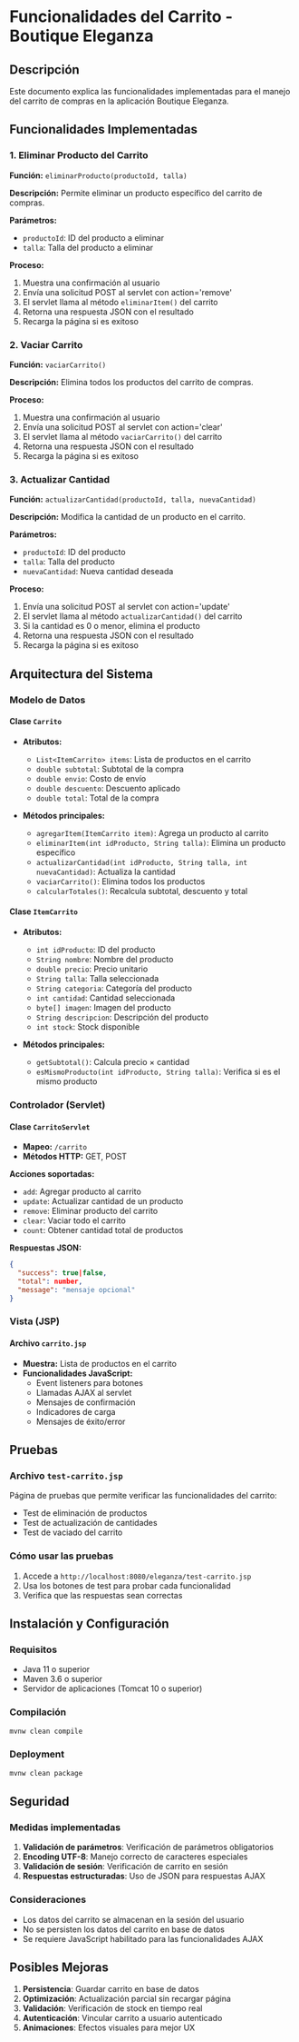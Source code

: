 # Funcionalidades del Carrito - Boutique Eleganza

## Descripción

Este documento explica las funcionalidades implementadas para el manejo del carrito de compras en la aplicación Boutique Eleganza.

## Funcionalidades Implementadas

### 1. Eliminar Producto del Carrito

**Función:** `eliminarProducto(productoId, talla)`

**Descripción:** Permite eliminar un producto específico del carrito de compras.

**Parámetros:**
- `productoId`: ID del producto a eliminar
- `talla`: Talla del producto a eliminar

**Proceso:**
1. Muestra una confirmación al usuario
2. Envía una solicitud POST al servlet con action='remove'
3. El servlet llama al método `eliminarItem()` del carrito
4. Retorna una respuesta JSON con el resultado
5. Recarga la página si es exitoso

### 2. Vaciar Carrito

**Función:** `vaciarCarrito()`

**Descripción:** Elimina todos los productos del carrito de compras.

**Proceso:**
1. Muestra una confirmación al usuario
2. Envía una solicitud POST al servlet con action='clear'
3. El servlet llama al método `vaciarCarrito()` del carrito
4. Retorna una respuesta JSON con el resultado
5. Recarga la página si es exitoso

### 3. Actualizar Cantidad

**Función:** `actualizarCantidad(productoId, talla, nuevaCantidad)`

**Descripción:** Modifica la cantidad de un producto en el carrito.

**Parámetros:**
- `productoId`: ID del producto
- `talla`: Talla del producto
- `nuevaCantidad`: Nueva cantidad deseada

**Proceso:**
1. Envía una solicitud POST al servlet con action='update'
2. El servlet llama al método `actualizarCantidad()` del carrito
3. Si la cantidad es 0 o menor, elimina el producto
4. Retorna una respuesta JSON con el resultado
5. Recarga la página si es exitoso

## Arquitectura del Sistema

### Modelo de Datos

#### Clase `Carrito`
- **Atributos:**
  - `List<ItemCarrito> items`: Lista de productos en el carrito
  - `double subtotal`: Subtotal de la compra
  - `double envio`: Costo de envío
  - `double descuento`: Descuento aplicado
  - `double total`: Total de la compra

- **Métodos principales:**
  - `agregarItem(ItemCarrito item)`: Agrega un producto al carrito
  - `eliminarItem(int idProducto, String talla)`: Elimina un producto específico
  - `actualizarCantidad(int idProducto, String talla, int nuevaCantidad)`: Actualiza la cantidad
  - `vaciarCarrito()`: Elimina todos los productos
  - `calcularTotales()`: Recalcula subtotal, descuento y total

#### Clase `ItemCarrito`
- **Atributos:**
  - `int idProducto`: ID del producto
  - `String nombre`: Nombre del producto
  - `double precio`: Precio unitario
  - `String talla`: Talla seleccionada
  - `String categoria`: Categoría del producto
  - `int cantidad`: Cantidad seleccionada
  - `byte[] imagen`: Imagen del producto
  - `String descripcion`: Descripción del producto
  - `int stock`: Stock disponible

- **Métodos principales:**
  - `getSubtotal()`: Calcula precio × cantidad
  - `esMismoProducto(int idProducto, String talla)`: Verifica si es el mismo producto

### Controlador (Servlet)

#### Clase `CarritoServlet`
- **Mapeo:** `/carrito`
- **Métodos HTTP:** GET, POST

**Acciones soportadas:**
- `add`: Agregar producto al carrito
- `update`: Actualizar cantidad de un producto
- `remove`: Eliminar producto del carrito
- `clear`: Vaciar todo el carrito
- `count`: Obtener cantidad total de productos

**Respuestas JSON:**
```json
{
  "success": true|false,
  "total": number,
  "message": "mensaje opcional"
}
```

### Vista (JSP)

#### Archivo `carrito.jsp`
- **Muestra:** Lista de productos en el carrito
- **Funcionalidades JavaScript:**
  - Event listeners para botones
  - Llamadas AJAX al servlet
  - Mensajes de confirmación
  - Indicadores de carga
  - Mensajes de éxito/error

## Pruebas

### Archivo `test-carrito.jsp`
Página de pruebas que permite verificar las funcionalidades del carrito:
- Test de eliminación de productos
- Test de actualización de cantidades
- Test de vaciado del carrito

### Cómo usar las pruebas
1. Accede a `http://localhost:8080/eleganza/test-carrito.jsp`
2. Usa los botones de test para probar cada funcionalidad
3. Verifica que las respuestas sean correctas

## Instalación y Configuración

### Requisitos
- Java 11 o superior
- Maven 3.6 o superior
- Servidor de aplicaciones (Tomcat 10 o superior)

### Compilación
```bash
mvnw clean compile
```

### Deployment
```bash
mvnw clean package
```

## Seguridad

### Medidas implementadas
1. **Validación de parámetros**: Verificación de parámetros obligatorios
2. **Encoding UTF-8**: Manejo correcto de caracteres especiales
3. **Validación de sesión**: Verificación de carrito en sesión
4. **Respuestas estructuradas**: Uso de JSON para respuestas AJAX

### Consideraciones
- Los datos del carrito se almacenan en la sesión del usuario
- No se persisten los datos del carrito en base de datos
- Se requiere JavaScript habilitado para las funcionalidades AJAX

## Posibles Mejoras

1. **Persistencia**: Guardar carrito en base de datos
2. **Optimización**: Actualización parcial sin recargar página
3. **Validación**: Verificación de stock en tiempo real
4. **Autenticación**: Vincular carrito a usuario autenticado
5. **Animaciones**: Efectos visuales para mejor UX
